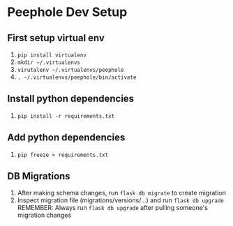 # Peephole Dev Setup

## First setup virtual env
1. `pip install virtualenv`
2. `mkdir ~/.virtualenvs`
3. `virutalenv ~/.virtualenvs/peephole`
4. `. ~/.virtualenvs/peephole/bin/activate`

## Install python dependencies
1. `pip install -r requirements.txt`

## Add python dependencies
1. `pip freeze > requirements.txt`

## DB Migrations
1. After making schema changes, run `flask db migrate` to create migration
2. Inspect migration file (migrations/versions/...) and run `flask db upgrade`
REMEMBER: Always run `flask db upgrade` after pulling someone's migration changes

